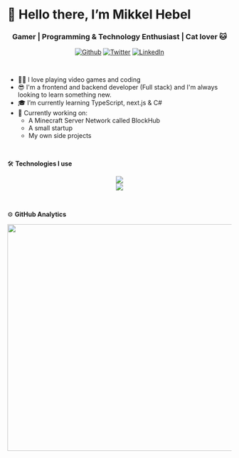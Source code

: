 # 👋 Hello there, I’m Mikkel Hebel
<h3 align="center">Gamer | Programming & Technology Enthusiast | Cat lover 🐱</h3>
<div align="center"> 
  <p><a href="https://github.com/MikkelHebel" target="_blank"><img alt="Github" src="https://img.shields.io/badge/GitHub-%2312100E.svg?&style=for-the-badge&logo=Github&logoColor=white" /></a> <a href="https://twitter.com/ZQCcs2" target="_blank"><img alt="Twitter" src="https://img.shields.io/badge/twitter-%231DA1F2.svg?&style=for-the-badge&logo=twitter&logoColor=white" /></a> <a href="https://www.linkedin.com/in/mikkel-hebel" target="_blank"><img alt="LinkedIn" src="https://img.shields.io/badge/linkedin-%230077B5.svg?&style=for-the-badge&logo=linkedin&logoColor=white" /></a></p>
</div><br>
<ul>
  <li>👨‍💻 I love playing video games and coding</li>
  <li>😎 I'm a frontend and backend developer (Full stack) and I'm always looking to learn something new.</li>
  <li>🎓 I’m currently learning TypeScript, next.js & C#</li>
  <li>👀 Currently working on:
    <ul>
      <li>A Minecraft Server Network called BlockHub</li>
      <li>A small startup</li>
      <li>My own side projects</li>
    </ul>
  </li>
</ul>
<br>

🛠  __Technologies I use__<br>
<p align="center">
  <a href="https://github.com/MikkelHebel">
    <img src="https://skillicons.dev/icons?i=html,css,js,ts,react,nodejs,tailwind,php,python,cs,net" />
  </a>
  <br>
  <a href="https://github.com/MikkelHebel">
    <img src="https://skillicons.dev/icons?i=vscode,replit,github,git,heroku,cloudflare,linux,mysql,postgres,mongodb" />
  </a>
</p>
<br>

⚙️  __GitHub Analytics__<br>
<div align="center">
  <a href="https://github.com/MikkelHebel">
    <img align="center" src="https://github-readme-stats.vercel.app/api?username=MikkelHebel&count_private=true&theme=algolia&show_icons=true&hide=prs" width="510" />
  </a>
</div>
